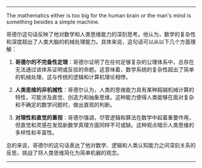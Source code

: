 
---

The mathematics either is too big for the human brain or the man's mind is something besides a simple machine.

哥德尔这句话反映了他对数学和人类思维能力的深刻思考。他认为，数学的复杂性和深度超出了人类大脑的机械处理能力。具体来说，这句话可以从以下几个方面理解：

1. **哥德尔的不完备性定理**：哥德尔证明了在任何足够复杂的公理体系中，总存在无法通过该体系证明或反驳的命题。这意味着，数学系统的复杂性超出了简单的机械处理，这与传统的逻辑和计算机理论相悖。

2. **人类思维的非机械性**：哥德尔认为，人类的思维能力具有某种超越机械计算的特性，可能涉及直觉、创造力和抽象思维。这种能力使得人类能够在面对复杂和不确定的数学问题时，做出直观的判断。

3. **对理性和直觉的重视**：哥德尔强调，尽管逻辑和算法在数学中起着重要作用，但直觉和灵感在发现新数学真理方面同样不可或缺。这种观点暗示人类思维的多样性和丰富性。

总的来说，哥德尔的这句话表达了他对数学、逻辑和人类认知能力之间深刻关系的反思，挑战了将人类思维简化为简单机器的观念。

---

